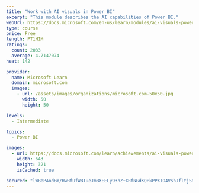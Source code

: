 ```yaml
---
title: "Work with AI visuals in Power BI"
excerpt: "This module describes the AI capabilities of Power BI."
webUrl: https://docs.microsoft.com/en-us/learn/modules/ai-visuals-power-bi/
type: course
price: Free
length: PT1H1M
ratings:
  count: 2033
  average: 4.7147074
heat: 142

provider:
  name: Microsoft Learn
  domain: microsoft.com
  images:
    - url: /assets/images/organizations/microsoft.com-50x50.jpg
      width: 50
      height: 50

levels:
  - Intermediate

topics:
  - Power BI

images:
  - url: https://docs.microsoft.com/learn/achievements/ai-visuals-power-bi-social.png
    width: 643
    height: 321
    isCached: true

secured: "lWBePAodBm/HwRfUfWBIueJmBXEELy93hZ+XRfNGdKQPkPPXIO4VsbJfltjStjjWSUSGEYYAwH9uVb3WNJpsZUqc19YdR0bd/G7VtypyklqBvGNdhoO9lPosrUJCKx6DAGrio/c81fjToIQDg7meYLSRwvehQqdAmlQpFzI+Nuu9cC82kraOuDWP7UHc3sStED3aPLZMLcHWXM8qzyGAatXYnuWGR5hCvAOkoFZBCb701KTW1tH6WCc7kCLEWeW880vaSx4UWuCRR6NiDU9LAhyg+ZW62GuZhnZ5uhiPpa7IGdXUkcD3R5iH+Qr4fuEsP794uu4jrItuuGqE6FBSMjr5Kn8JhxpZo6vq7Sfe16do1e2gtiTtnUR56P/XROSj0ENZInUYqg7uzKWZNyzoo6ZcWSdykVvzWdoYTRTDFyA=;2GpDiV0ic8IILFAhDoMc6w=="
---
```



